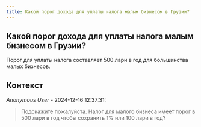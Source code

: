 ```yaml
---
title: Какой порог дохода для уплаты налога малым бизнесом в Грузии?
---
```


## Какой порог дохода для уплаты налога малым бизнесом в Грузии?

Порог для уплаты налога составляет 500 лари в год для большинства малых бизнесов.

## Контекст

_Anonymous User_ - 2024-12-16 12:37:31:

> Подскажите пожалуйста. Налог для малого бизнеса имеет порог в 500 лари в год чтобы сохранить 1% или 100 лари в год?
